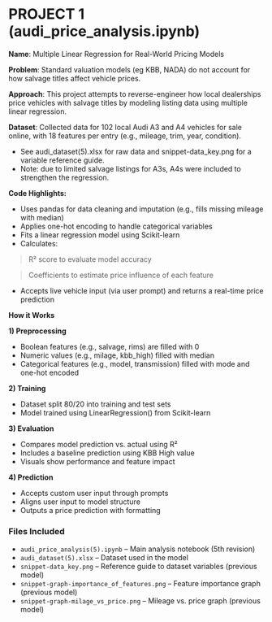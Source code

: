 # PROJECT 1 (audi_price_analysis.ipynb)
**Name**: 
Multiple Linear Regression for Real-World Pricing Models

**Problem**: 
Standard valuation models (eg KBB, NADA) do not account for how salvage titles affect vehicle prices.

**Approach**: 
This project attempts to reverse-engineer how local dealerships price vehicles with salvage titles by modeling listing data using multiple linear regression.

**Dataset**: 
Collected data for 102 local Audi A3 and A4 vehicles for sale online, with 18 features per entry (e.g., mileage, trim, year, condition).  
- See audi_dataset(5).xlsx for raw data and snippet-data_key.png for a variable reference guide.
- Note: due to limited salvage listings for A3s, A4s were included to strengthen the regression.

**Code Highlights:**  
- Uses pandas for data cleaning and imputation (e.g., fills missing mileage with median)
- Applies one-hot encoding to handle categorical variables
- Fits a linear regression model using Scikit-learn
- Calculates:
> R² score to evaluate model accuracy

> Coefficients to estimate price influence of each feature
- Accepts live vehicle input (via user prompt) and returns a real-time price prediction

**How it Works**

**1) Preprocessing**

- Boolean features (e.g., salvage, rims) are filled with 0
- Numeric values (e.g., milage, kbb_high) filled with median
- Categorical features (e.g., model, transmission) filled with mode and one-hot encoded
  
**2) Training**
  
- Dataset split 80/20 into training and test sets
- Model trained using LinearRegression() from Scikit-learn
  
**3) Evaluation**
  
- Compares model prediction vs. actual using R²
- Includes a baseline prediction using KBB High value
- Visuals show performance and feature impact
  
**4) Prediction**

- Accepts custom user input through prompts
- Aligns user input to model structure
- Outputs a price prediction with formatting

### Files Included
- `audi_price_analysis(5).ipynb` – Main analysis notebook (5th revision)
- `audi_dataset(5).xlsx` – Dataset used in the model  
- `snippet-data_key.png` – Reference guide to dataset variables (previous model)
- `snippet-graph-importance_of_features.png` – Feature importance graph (previous model)
- `snippet-graph-milage_vs_price.png` – Mileage vs. price graph (previous model)
